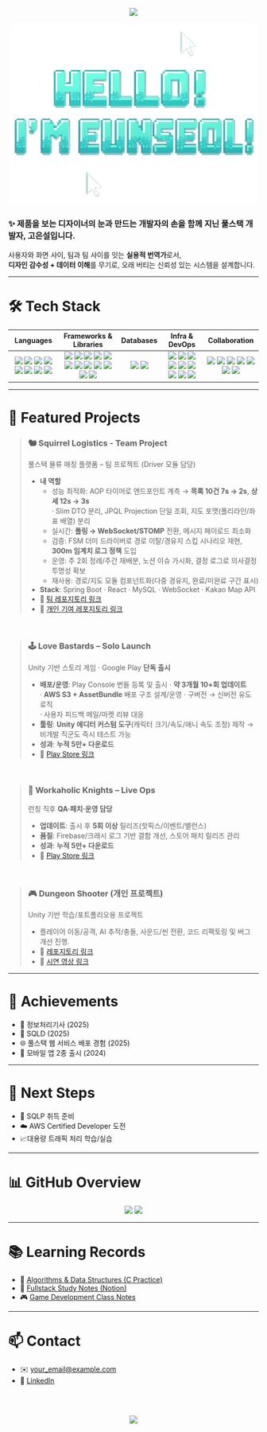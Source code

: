 <!-- 🌸 Header Banner -->
<p align="center">
  <img src="https://capsule-render.vercel.app/api?type=speech&color=0:c3fff3,50:ffd6fb,100:e893d8&height=180&section=header&text=Seol's%20Github📁&fontSize=60&fontColor=ffffff&fontAlign=70&stroke=3586db&strokeWidth=1&animation=fadeIn"/>
</p>

<p align="center">
  <img src="assets/hello_eunseol.png" alt="Hello! I'm Eunseol" width="500"/>
</p>

<p align="center">
  <h3>✨ 제품을 보는 디자이너의 눈과 만드는 개발자의 손을 함께 지닌 풀스택 개발자, 고은설입니다.</h3>
</p>

사용자와 화면 사이, 팀과 팀 사이를 잇는 **실용적 번역가**로서,  
**디자인 감수성 + 데이터 이해**를 무기로, 오래 버티는 신뢰성 있는 시스템을 설계합니다.  


---

# 🛠 Tech Stack
<div align="center">
<table>
  <thead>
    <tr>
      <th>Languages</th>
      <th>Frameworks & Libraries</th>
      <th>Databases</th>
      <th>Infra & DevOps</th>
      <th>Collaboration</th>
    </tr>
  </thead>
  <tbody>
    <tr>
      <td align="center">
<img src="https://img.shields.io/badge/Java-ff7e49?style=flat-square&logo=openjdk&logoColor=white"/>  
<img src="https://img.shields.io/badge/C-A8B9CC?style=flat-square&logo=c&logoColor=white"/>  
<img src="https://img.shields.io/badge/C++-00599C?style=flat-square&logo=cplusplus&logoColor=white"/>  
<img src="https://img.shields.io/badge/C%23-68217A?style=flat-square&logo=&logoColor=white"/>  
<img src="https://img.shields.io/badge/JavaScript-FFDF00?style=flat-square&logo=javascript&logoColor=black"/>  
<img src="https://img.shields.io/badge/HTML5-FF6F61?style=flat-square&logo=html5&logoColor=white"/>  
<img src="https://img.shields.io/badge/CSS3-1E90FF?style=flat-square&logo=css&logoColor=white"/>  
<img src="https://img.shields.io/badge/Dart-00B4AB?style=flat-square&logo=dart&logoColor=white"/>  
      </td>
      <td align="center">
<img src="https://img.shields.io/badge/Spring%20Boot-77DD77?style=flat-square&logo=springboot&logoColor=white"/>  
<img src="https://img.shields.io/badge/Hibernate-9C7A5B?style=flat-square&logo=hibernate&logoColor=white"/>  
<img src="https://img.shields.io/badge/React-61DAFB?style=flat-square&logo=react&logoColor=black"/>  
<img src="https://img.shields.io/badge/Redux-9B59B6?style=flat-square&logo=redux&logoColor=white"/>  
<img src="https://img.shields.io/badge/Flutter-00BFFF?style=flat-square&logo=flutter&logoColor=white"/>  
<img src="https://img.shields.io/badge/Bootstrap-7952B3?style=flat-square&logo=bootstrap&logoColor=white"/>  
<img src="https://img.shields.io/badge/jQuery-0769AD?style=flat-square&logo=jquery&logoColor=white"/>  
<img src="https://img.shields.io/badge/Unity-555555?style=flat-square&logo=unity&logoColor=white"/>  
<img src="https://img.shields.io/badge/NGUI-20B2AA?style=flat-square&logo=unity&logoColor=white"/>  
<img src="https://img.shields.io/badge/UGUI-4682B4?style=flat-square&logo=unity&logoColor=white"/>  
<img src="https://img.shields.io/badge/Photon-9370DB?style=flat-square&logo=unity&logoColor=white"/>  
<img src="https://img.shields.io/badge/WebSocket·STOMP-E91E63?style=flat-square&logo=socketdotio&logoColor=white"/>  
      </td>
      <td align="center">
<img src="https://img.shields.io/badge/MySQL-006699?style=flat-square&logo=mysql&logoColor=white"/>  
<img src="https://img.shields.io/badge/Oracle-E74C3C?style=flat-square&logo=oracle&logoColor=white"/>  
      </td>
      <td align="center">
<img src="https://img.shields.io/badge/Railway-008080?style=flat-square&logo=railway&logoColor=white"/>  
<img src="https://img.shields.io/badge/Aiven-FF8C42?style=flat-square&logo=aiven&logoColor=white"/>  
<img src="https://img.shields.io/badge/Vercel-20232A?style=flat-square&logo=vercel&logoColor=white"/>  
<img src="https://img.shields.io/badge/Render-8A2BE2?style=flat-square&logo=render&logoColor=white"/>  
<img src="https://img.shields.io/badge/AWS%20S3-F9A825?style=flat-square&logo=amazons3&logoColor=white"/>  
<img src="https://img.shields.io/badge/Firebase-FFB300?style=flat-square&logo=firebase&logoColor=white"/>  
<img src="https://img.shields.io/badge/Apache%20Tomcat-F8DC75?style=flat-square&logo=apachetomcat&logoColor=black"/>  
<img src="https://img.shields.io/badge/Postman-FF6C37?style=flat-square&logo=postman&logoColor=white"/>  
<img src="https://img.shields.io/badge/Eclipse%20IDE-2C2255?style=flat-square&logo=eclipseide&logoColor=white"/>  
      </td>
      <td align="center">
<img src="https://img.shields.io/badge/Notion-222222?style=flat-square&logo=notion&logoColor=white"/>  
<img src="https://img.shields.io/badge/Jira-2684FF?style=flat-square&logo=jira&logoColor=white"/>  
<img src="https://img.shields.io/badge/Confluence-0052CC?style=flat-square&logo=confluence&logoColor=white"/>  
<img src="https://img.shields.io/badge/Redmine-D9534F?style=flat-square&logo=redmine&logoColor=white"/>  
<img src="https://img.shields.io/badge/GitHub-000000?style=flat-square&logo=github&logoColor=white"/>  
<img src="https://img.shields.io/badge/GitLab-FC6D26?style=flat-square&logo=gitlab&logoColor=white"/>  
<img src="https://img.shields.io/badge/SourceTree-2F7BF6?style=flat-square&logo=atlassian&logoColor=white"/>   
      </td>
    </tr>
  </tbody>
</table>
</div>

---

# 📁 Featured Projects

> ### 🐿️ Squirrel Logistics - Team Project
> 풀스택 물류 매칭 플랫폼 – 팀 프로젝트 (Driver 모듈 담당)  
> - **내 역할**  
>   - 성능 최적화: AOP 타이머로 엔드포인트 계측 → **목록 10건 7s → 2s**, **상세 12s → 3s**  
>     · Slim DTO 분리, JPQL Projection 단일 조회, 지도 포맷(폴리라인/좌표 배열) 분리  
>   - 실시간: **폴링 → WebSocket/STOMP** 전환, 메시지 페이로드 최소화  
>   - 검증: FSM 더미 드라이버로 경로 이탈/경유지 스킵 시나리오 재현, **300m 임계치 로그 정책** 도입  
>   - 운영: 주 2회 정례/주간 재배분, 노션 이슈 가시화, 결정 로그로 의사결정 투명성 확보  
>   - 재사용: 경로/지도 모듈 컴포넌트화(다중 경유지, 완료/미완료 구간 표시)
> - **Stack**: Spring Boot · React · MySQL · WebSocket · Kakao Map API  
> - 🔗 [팀 레포지토리 링크][link-squirrel-team]
> - 🔗 [개인 기여 레포지토리 링크][link-squirrel-contrib]

<br>

> ### 🕹️ Love Bastards – Solo Launch
> Unity 기반 스토리 게임 · Google Play **단독 출시**  
> - **배포/운영**: Play Console 번들 등록 및 출시 · **약 3개월 10+회 업데이트**  
>   · **AWS S3 + AssetBundle** 배포 구조 설계/운영 · 구버전 → 신버전 유도 로직  
>   · 사용자 피드백 메일/마켓 리뷰 대응
> - **툴링**: **Unity 에디터 커스텀 도구**(캐릭터 크기/속도/애니 속도 조정) 제작 → 비개발 직군도 즉시 테스트 가능  
> - **성과**: **누적 5만+ 다운로드**  
> - 🔗 [Play Store 링크][link-gameA-play]

<br>

> ### 👑 Workaholic Knights – Live Ops
> 런칭 직후 **QA·패치·운영 담당**  
> - **업데이트**: 출시 후 **5회 이상** 릴리즈(핫픽스/이벤트/밸런스)  
> - **품질**: Firebase/크래시 로그 기반 결함 개선, 스토어 패치 릴리즈 관리  
> - **성과**: **누적 5만+ 다운로드**  
> - 🔗 [Play Store 링크][link-gameB-play]

<br>

> ### 🎮 Dungeon Shooter (개인 프로젝트)
> Unity 기반 학습/포트폴리오용 프로젝트  
> - 플레이어 이동/공격, AI 추적/충돌, 사운드/씬 전환, 코드 리팩토링 및 버그 개선 진행.  
> - 🔗 [레포지토리 링크][link-dungeon-git]
> - 🔗 [시연 영상 링크][link-dungeon-demo]

---

# 📜 Achievements
- 🏅 정보처리기사 (2025)  
- 🏅 SQLD (2025)  
- 🌐 풀스택 웹 서비스 배포 경험 (2025)
- 📱 모바일 앱 2종 출시 (2024)

---

# 📌 Next Steps
- 📘 SQLP 취득 준비 
- ☁️ AWS Certified Developer 도전  
- 📈대용량 트래픽 처리 학습/실습

---

# 📊 GitHub Overview
<p align="center">
  <img src="https://github-readme-stats.vercel.app/api?username=eunseolgo14&show_icons=true&theme=cobalt" height="170"/>
  <img src="https://github-readme-stats.vercel.app/api/top-langs/?username=eunseolgo14&layout=donut&theme=cobalt" height="170"/>
</p>

---

# 📚 Learning Records
- 📘 [Algorithms & Data Structures (C Practice)][link-algo]  
- 📝 [Fullstack Study Notes (Notion)][link-fullstack-notes]  
- 🎮 [Game Development Class Notes][link-game-class]

---
# 📫 Contact
- ✉️ your_email@example.com  
- 💼 [LinkedIn][link-linkedin]

<br><br>

<p align="center">
  <img src="https://capsule-render.vercel.app/api?type=soft&color=0:c3fff3,50:ffd6fb,100:e893d8&text=Thank%20you&height=120&fontSize=50&fontColor=ffffff&fontAlignY=60&fontAlign=80&stroke=3586db&strokeWidth=1&animation=fadeIn&section=footer"/>
</p>


[link-squirrel-team]: https://github.com/team/squirrel-logistics
[link-squirrel-contrib]: https://github.com/eunseolgo14/squirrel-logistics-contrib
[link-gameA-play]: https://play.google.com/store/apps/details?id=com.BRAEVE.lovebastards.google&hl=ko
[link-gameB-play]: https://play.google.com/store/apps/details?id=com.BRAEVE.workaholicknights.google&hl=ko
[link-dungeon-git]: https://github.com/eunseolgo14/dungeon-shooter
[link-dungeon-demo]: https://www.youtube.com/watch?v=yaR13-YVNWY
[link-algo]: https://github.com/eunseolgo14/algorithms-practice
[link-linkedin]: https://linkedin.com/in/eunseolgo14
[link-notion]: https://notion.so/yourpage
[link-game-class]: https://notion.so/yourpage
[link-fullstack-notes]: https://notion.so/yourpage
